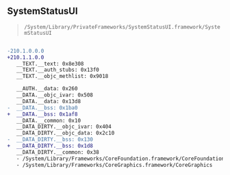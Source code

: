 ## SystemStatusUI

> `/System/Library/PrivateFrameworks/SystemStatusUI.framework/SystemStatusUI`

```diff

-210.1.0.0.0
+210.1.1.0.0
   __TEXT.__text: 0x8e308
   __TEXT.__auth_stubs: 0x13f0
   __TEXT.__objc_methlist: 0x9018

   __AUTH.__data: 0x260
   __DATA.__objc_ivar: 0x508
   __DATA.__data: 0x13d8
-  __DATA.__bss: 0x1ba0
+  __DATA.__bss: 0x1af8
   __DATA.__common: 0x10
   __DATA_DIRTY.__objc_ivar: 0x404
   __DATA_DIRTY.__objc_data: 0x2c10
-  __DATA_DIRTY.__bss: 0x130
+  __DATA_DIRTY.__bss: 0x1d8
   __DATA_DIRTY.__common: 0x38
   - /System/Library/Frameworks/CoreFoundation.framework/CoreFoundation
   - /System/Library/Frameworks/CoreGraphics.framework/CoreGraphics

```

